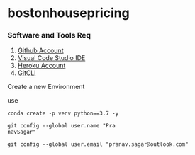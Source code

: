 # bostonhousepricing   

### Software and Tools Req

1. [Github Account](https://github.com/)
2. [Visual Code Studio IDE](https://code.visualstudio.com/)
3. [Heroku Account](https://www.heroku.com/)
4. [GitCLI](https://git-scm.com/docs/gitcli)


Create a new Environment

use

```
conda create -p venv python==3.7 -y
```


```
git config --global user.name "Pra
navSagar"

git config --global user.email "pranav.sagar@outlook.com"
```

